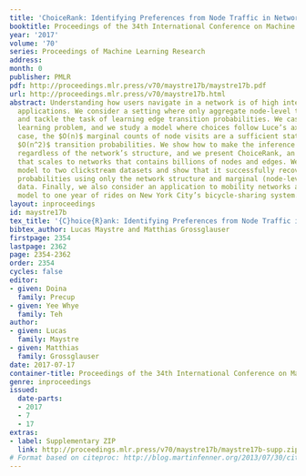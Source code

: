 ```yaml
---
title: 'ChoiceRank: Identifying Preferences from Node Traffic in Networks'
booktitle: Proceedings of the 34th International Conference on Machine Learning
year: '2017'
volume: '70'
series: Proceedings of Machine Learning Research
address: 
month: 0
publisher: PMLR
pdf: http://proceedings.mlr.press/v70/maystre17b/maystre17b.pdf
url: http://proceedings.mlr.press/v70/maystre17b.html
abstract: Understanding how users navigate in a network is of high interest in many
  applications. We consider a setting where only aggregate node-level traffic is observed
  and tackle the task of learning edge transition probabilities. We cast it as a preference
  learning problem, and we study a model where choices follow Luce’s axiom. In this
  case, the $O(n)$ marginal counts of node visits are a sufficient statistic for the
  $O(n^2)$ transition probabilities. We show how to make the inference problem well-posed
  regardless of the network’s structure, and we present ChoiceRank, an iterative algorithm
  that scales to networks that contains billions of nodes and edges. We apply the
  model to two clickstream datasets and show that it successfully recovers the transition
  probabilities using only the network structure and marginal (node-level) traffic
  data. Finally, we also consider an application to mobility networks and apply the
  model to one year of rides on New York City’s bicycle-sharing system.
layout: inproceedings
id: maystre17b
tex_title: '{C}hoice{R}ank: Identifying Preferences from Node Traffic in Networks'
bibtex_author: Lucas Maystre and Matthias Grossglauser
firstpage: 2354
lastpage: 2362
page: 2354-2362
order: 2354
cycles: false
editor:
- given: Doina
  family: Precup
- given: Yee Whye
  family: Teh
author:
- given: Lucas
  family: Maystre
- given: Matthias
  family: Grossglauser
date: 2017-07-17
container-title: Proceedings of the 34th International Conference on Machine Learning
genre: inproceedings
issued:
  date-parts:
  - 2017
  - 7
  - 17
extras:
- label: Supplementary ZIP
  link: http://proceedings.mlr.press/v70/maystre17b/maystre17b-supp.zip
# Format based on citeproc: http://blog.martinfenner.org/2013/07/30/citeproc-yaml-for-bibliographies/
---
```

